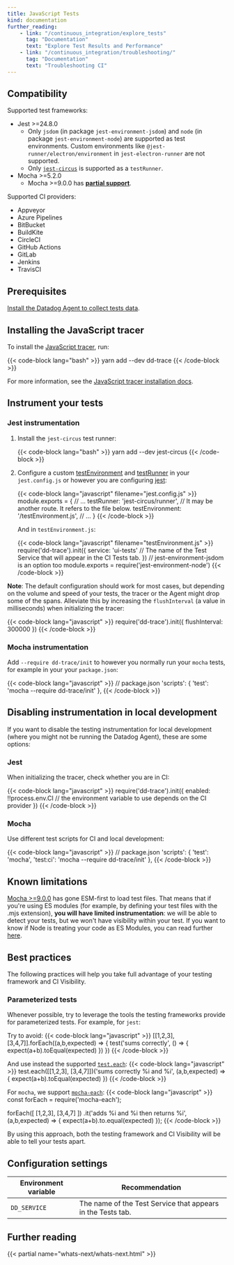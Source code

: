 ```yaml
---
title: JavaScript Tests
kind: documentation
further_reading:
    - link: "/continuous_integration/explore_tests"
      tag: "Documentation"
      text: "Explore Test Results and Performance"
    - link: "/continuous_integration/troubleshooting/"
      tag: "Documentation"
      text: "Troubleshooting CI"
---
```


## Compatibility

Supported test frameworks:
* Jest >=24.8.0
  * Only `jsdom` (in package `jest-environment-jsdom`) and `node` (in package `jest-environment-node`) are supported as test environments. Custom environments like `@jest-runner/electron/environment` in `jest-electron-runner` are not supported.
  * Only [`jest-circus`][1] is supported as a `testRunner`.
* Mocha >=5.2.0
  * Mocha >=9.0.0 has [**partial support**](#known-limitations).

Supported CI providers:
* Appveyor
* Azure Pipelines
* BitBucket
* BuildKite
* CircleCI
* GitHub Actions
* GitLab
* Jenkins
* TravisCI

## Prerequisites

[Install the Datadog Agent to collect tests data][2].

## Installing the JavaScript tracer

To install the [JavaScript tracer][3], run:

{{< code-block lang="bash" >}}
yarn add --dev dd-trace
{{< /code-block >}}

For more information, see the [JavaScript tracer installation docs][4].

## Instrument your tests

### Jest instrumentation

1. Install the `jest-circus` test runner:

    {{< code-block lang="bash" >}}
yarn add --dev jest-circus
{{< /code-block >}}

2. Configure a custom [testEnvironment][5] and [testRunner][6] in your `jest.config.js` or however you are configuring [jest][7]:

    {{< code-block lang="javascript" filename="jest.config.js" >}}
module.exports = {
  // ...
  testRunner: 'jest-circus/runner',
  // It may be another route. It refers to the file below.
  testEnvironment: '<rootDir>/testEnvironment.js',
  // ...
}
{{< /code-block >}}

    And in `testEnvironment.js`:

    {{< code-block lang="javascript" filename="testEnvironment.js" >}}
require('dd-trace').init({
  service: 'ui-tests' // The name of the Test Service that will appear in the CI Tests tab.
})
// jest-environment-jsdom is an option too
module.exports = require('jest-environment-node')
{{< /code-block >}}

**Note**: The default configuration should work for most cases, but depending on the volume and speed of your tests, the tracer or the Agent might drop some of the spans. Alleviate this by increasing the `flushInterval` (a value in milliseconds) when initializing the tracer:

{{< code-block lang="javascript" >}}
require('dd-trace').init({
  flushInterval: 300000
})
{{< /code-block >}}

### Mocha instrumentation

Add `--require dd-trace/init` to however you normally run your `mocha` tests, for example in your your `package.json`:

{{< code-block lang="javascript" >}}
// package.json
'scripts': {
  'test': 'mocha --require dd-trace/init'
},
{{< /code-block >}}

## Disabling instrumentation in local development

If you want to disable the testing instrumentation for local development (where you might not be running the Datadog Agent), these are some options:

### Jest

When initializing the tracer, check whether you are in CI:

{{< code-block lang="javascript" >}}
require('dd-trace').init({
  enabled: !!process.env.CI // the environment variable to use depends on the CI provider
})
{{< /code-block >}}

### Mocha

Use different test scripts for CI and local development:

{{< code-block lang="javascript" >}}
// package.json
'scripts': {
  'test': 'mocha',
  'test:ci': 'mocha --require dd-trace/init'
},
{{< /code-block >}}

## Known limitations

[Mocha >=9.0.0][8] has gone ESM-first to load test files. That means that if you're using ES modules (for example, by defining your test files with the .mjs extension), **you will have limited instrumentation**: we will be able to detect your tests, but we won't have visibility within your test. If you want to know if Node is treating your code as ES Modules, you can read further [here][9].


## Best practices

The following practices will help you take full advantage of your testing framework and CI Visibility.


### Parameterized tests

Whenever possible, try to leverage the tools the testing frameworks provide for parameterized tests. For example, for `jest`:

Try to avoid:
{{< code-block lang="javascript" >}}
[[1,2,3], [3,4,7]].forEach((a,b,expected) => {
  test('sums correctly', () => {
    expect(a+b).toEqual(expected)
  })
})
{{< /code-block >}}

And use instead the supported [`test.each`][10]:
{{< code-block lang="javascript" >}}
test.each([[1,2,3], [3,4,7]])('sums correctly %i and %i', (a,b,expected) => {
  expect(a+b).toEqual(expected)
})
{{< /code-block >}}

For `mocha`, we support [`mocha-each`][11]:
{{< code-block lang="javascript" >}}
const forEach = require('mocha-each');

forEach([
  [1,2,3],
  [3,4,7]
])
.it('adds %i and %i then returns %i', (a,b,expected) => {
  expect(a+b).to.equal(expected)
});
{{< /code-block >}}

By using this approach, both the testing framework and CI Visibility will be able to tell your tests apart.


## Configuration settings

| Environment variable           | Recommendation                                                         |
|--------------------------------|------------------------------------------------------------------------|
| `DD_SERVICE`                   | The name of the Test Service that appears in the Tests tab.     |

## Further reading

{{< partial name="whats-next/whats-next.html" >}}

[1]: https://github.com/facebook/jest/tree/master/packages/jest-circus
[2]: /continuous_integration/setup_tests/agent/
[3]: https://github.com/DataDog/dd-trace-js
[4]: /tracing/setup_overview/setup/nodejs
[5]: https://jestjs.io/docs/en/configuration#testenvironment-string
[6]: https://jestjs.io/docs/en/configuration#testrunner-string
[7]: https://jestjs.io/docs/en/configuration
[8]: https://github.com/mochajs/mocha/releases/tag/v9.0.0
[9]: https://nodejs.org/api/packages.html#packages_determining_module_system
[10]: https://jestjs.io/docs/api#testeachtablename-fn-timeout
[11]: https://github.com/ryym/mocha-each
